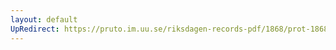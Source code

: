 ```yaml
---
layout: default
UpRedirect: https://pruto.im.uu.se/riksdagen-records-pdf/1868/prot-1868--fk--205.pdf
---
```

